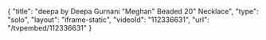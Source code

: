 {
    "title": "deepa by Deepa Gurnani \"Meghan\" Beaded 20\" Necklace",
    "type": "solo",
    "layout": "iframe-static",
    "videoId": "112336631",
    "url": "\/tvpembed\/112336631"
}